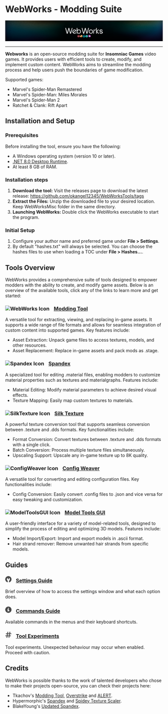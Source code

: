 # WebWorks - Modding Suite
![WebWorks Card](Documents/Cards/WebWorks_MainCard.png)

---

**Webworks** is an open-source modding suite for **Insomniac Games** video games. It provides users with efficient tools to create, modify, and implement custom content. WebWorks aims to streamline the modding process and help users push the boundaries of game modification.

Supported games: 
- Marvel's Spider-Man Remastered
- Marvel's Spider-Man: Miles Morales
- Marvel's Spider-Man 2
- Ratchet & Clank: Rift Apart

## Installation and Setup

### Prerequisites
Before installing the tool, ensure you have the following:
- A Windows operating system (version 10 or later).
- [.NET 8.0 Desktop Runtime](https://dotnet.microsoft.com/es-es/download/dotnet/thank-you/runtime-desktop-8.0.12-windows-x64-installer).
- At least 8 GB of RAM.

### Installation steps
1. **Download the tool:**
  Visit the releases page to download the latest release: https://github.com/okangel12345/WebWorksTools/tags
2. **Extract the Files:**
  Unzip the downloaded file to your desired location. Keep WebWorksMisc folder in the same directory.
3. **Launching WebWorks:**
   Double click the WebWorks executable to start the program.

### Initial Setup
1. Configure your author name and preferred game under **File > Settings**.
2. By default "hashes.txt" will always be selected. You can choose the hashes files to use when loading a TOC under **File > Hashes...**.

## Tools Overview
WebWorks provides a comprehensive suite of tools designed to empower modders with the ability to create, and modify game assets. Below is an overview of the available tools, click any of the links to learn more and get started:

### <img src="WebWorks/WebWorks_icon.ico" alt="WebWorks Icon" width="20" height="20" style="margin-right: 10px;"> [Modding Tool](Documents/Tools/Modding_Tool.md)

A versatile tool for extracting, viewing, and replacing in-game assets. It supports a wide range of file formats and allows for seamless integration of custom content into supported games. Key features include:

- Asset Extraction: Unpack game files to access textures, models, and other resources.
- Asset Replacement: Replace in-game assets and pack mods as .stage.

### <img src="Spandex/Spandex_Icon.ico" alt="Spandex Icon" width="20" height="20" style="margin-right: 10px;"> [Spandex](Documents/Tools/Spandex.md)

A specialized tool for editing .material files, enabling modders to customize material properties such as textures and materialgraphs. Features include:

- Material Editing: Modify material parameters to achieve desired visual effects.
- Texture Mapping: Easily map custom textures to materials.

### <img src="SilkTexture/SilkTexture_Icon.ico" alt="SilkTexture Icon" width="20" height="20" style="margin-right: 10px;"> [Silk Texture](Documents/Tools/Silk_Texture.md)

A powerful texture conversion tool that supports seamless conversion between .texture and .dds formats. Key functionalities include:

- Format Conversion: Convert textures between .texture and .dds formats with a single click.
- Batch Conversion: Process multiple texture files simultaneously.
- Upscaling Support: Upscale any in-game texture up to 8K quality.

### <img src="ConfigWeaver/ConfigWeaver_icon.ico" alt="ConfigWeaver Icon" width="20" height="20" style="margin-right: 10px;"> [Config Weaver](Documents/Tools/Config_Weaver.md)

A versatile tool for converting and editing configuration files. Key functionalities include:

- Config Conversion: Easily convert .config files to .json and vice versa for easy tweaking and customization.

### <img src="ModelToolsGUI/ModelTools_icon.ico" alt="ModelToolsGUI Icon" width="20" height="20" style="margin-right: 10px;"> [Model Tools GUI](Documents/Tools/Model_Tools_GUI.md)

A user-friendly interface for a variety of model-related tools, designed to simplify the process of editing and optimizing 3D models. Features include:

- Model Import/Export: Import and export models in .ascii format.
- Hair strand remover: Remove unwanted hair strands from specific models.

## Guides
### <img src="WebWorks/Resources/Settings.png" width="20" height="20" style="margin-right: 10px;"> [Settings Guide](Documents/Settings_Guide.md)  
Brief overview of how to access the settings window and what each option does.

### <img src="WebWorks/Resources/Info.png" width="20" height="20" style="margin-right: 10px;"> [Commands Guide](Documents/Commands_Guide.md)  
Available commands in the menus and their keyboard shortcuts.

### <img src="WebWorks/Resources/HashTool.png" width="20" height="20" style="margin-right: 10px;"> [Tool Experiments](Documents/Tool_Experiments.md)  
Tool experiments. Unexpected behaviour may occur when enabled. Proceed with caution.

## Credits
WebWorks is possible thanks to the work of talented developers who chose to make their projects open-source, you can check their projects here:

- Tkachov's [Modding Tool](https://github.com/Tkachov/Overstrike/tree/main/ModdingTool), [Overstrike](https://github.com/Tkachov/Overstrike/) and [ALERT](https://github.com/Tkachov/ALERT/).
- Hypermorphic's [Spandex](https://github.com/hypermorphicmods/Spandex/) and [Spidey Texture Scaler](https://github.com/hypermorphicmods/SpideyTextureScaler/).
- BlakeYoung's [Updated Spandex](https://github.com/BlakeYoung04/SpandexUpdated).